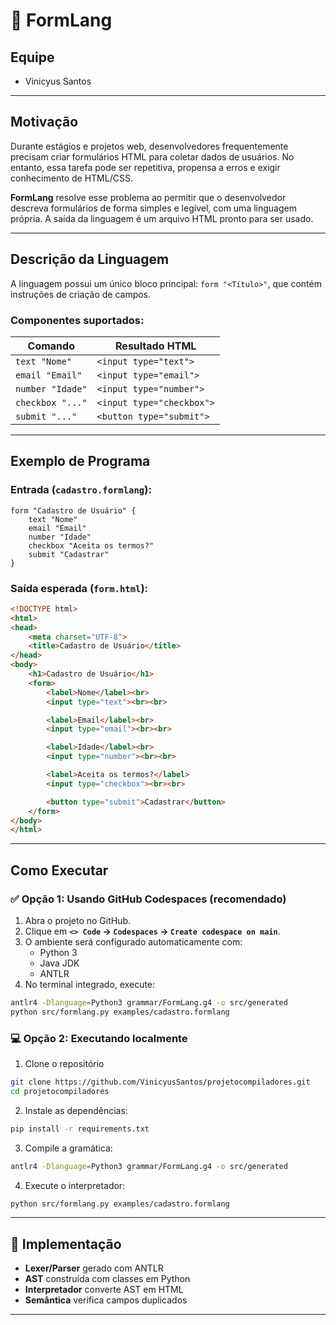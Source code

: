 # 📝 FormLang

## Equipe

- Vinicyus Santos  

---

## Motivação

Durante estágios e projetos web, desenvolvedores frequentemente precisam criar formulários HTML para coletar dados de usuários. No entanto, essa tarefa pode ser repetitiva, propensa a erros e exigir conhecimento de HTML/CSS.

**FormLang** resolve esse problema ao permitir que o desenvolvedor descreva formulários de forma simples e legível, com uma linguagem própria. A saída da linguagem é um arquivo HTML pronto para ser usado.

---

## Descrição da Linguagem

A linguagem possui um único bloco principal: `form "<Título>"`, que contém instruções de criação de campos.

### Componentes suportados:

| Comando          | Resultado HTML                     |
|------------------|------------------------------------|
| `text "Nome"`    | `<input type="text">`              |
| `email "Email"`  | `<input type="email">`             |
| `number "Idade"` | `<input type="number">`            |
| `checkbox "..."` | `<input type="checkbox">`          |
| `submit "..."`   | `<button type="submit">`           |

---

## Exemplo de Programa

### Entrada (`cadastro.formlang`):

```formlang
form "Cadastro de Usuário" {
    text "Nome"
    email "Email"
    number "Idade"
    checkbox "Aceita os termos?"
    submit "Cadastrar"
}
```

### Saída esperada (`form.html`):

```html
<!DOCTYPE html>
<html>
<head>
    <meta charset="UTF-8">
    <title>Cadastro de Usuário</title>
</head>
<body>
    <h1>Cadastro de Usuário</h1>
    <form>
        <label>Nome</label><br>
        <input type="text"><br><br>

        <label>Email</label><br>
        <input type="email"><br><br>

        <label>Idade</label><br>
        <input type="number"><br><br>

        <label>Aceita os termos?</label>
        <input type="checkbox"><br><br>

        <button type="submit">Cadastrar</button>
    </form>
</body>
</html>
```

---

## Como Executar

### ✅ Opção 1: Usando GitHub Codespaces (recomendado)

1. Abra o projeto no GitHub.
2. Clique em **`<> Code` → `Codespaces` → `Create codespace on main`**.
3. O ambiente será configurado automaticamente com:
   - Python 3
   - Java JDK
   - ANTLR
4. No terminal integrado, execute:

```bash
antlr4 -Dlanguage=Python3 grammar/FormLang.g4 -o src/generated
python src/formlang.py examples/cadastro.formlang
```

### 💻 Opção 2: Executando localmente

1. Clone o repositório

```bash
git clone https://github.com/VinicyusSantos/projetocompiladores.git
cd projetocompiladores
```

2. Instale as dependências:

```bash
pip install -r requirements.txt
```

3. Compile a gramática:

```bash
antlr4 -Dlanguage=Python3 grammar/FormLang.g4 -o src/generated
```

4. Execute o interpretador:

```bash
python src/formlang.py examples/cadastro.formlang
```

---

## 🧠 Implementação

- **Lexer/Parser** gerado com ANTLR
- **AST** construída com classes em Python
- **Interpretador** converte AST em HTML
- **Semântica** verifica campos duplicados

---
